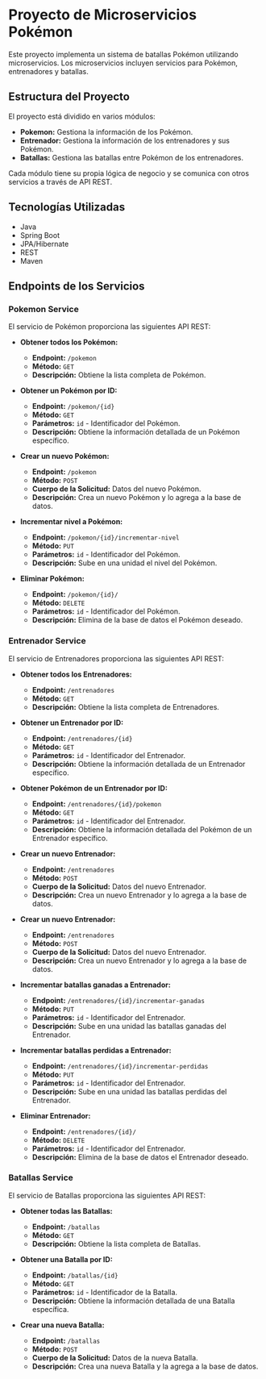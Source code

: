 # Proyecto de Microservicios Pokémon

Este proyecto implementa un sistema de batallas Pokémon utilizando microservicios. Los microservicios incluyen servicios para Pokémon, entrenadores y batallas.

## Estructura del Proyecto

El proyecto está dividido en varios módulos:

- **Pokemon:** Gestiona la información de los Pokémon.
- **Entrenador:** Gestiona la información de los entrenadores y sus Pokémon.
- **Batallas:** Gestiona las batallas entre Pokémon de los entrenadores.

Cada módulo tiene su propia lógica de negocio y se comunica con otros servicios a través de API REST.

## Tecnologías Utilizadas

- Java
- Spring Boot
- JPA/Hibernate
- REST
- Maven

## Endpoints de los Servicios

### Pokemon Service

El servicio de Pokémon proporciona las siguientes API REST:

- **Obtener todos los Pokémon:**
  - **Endpoint:** `/pokemon`
  - **Método:** `GET`
  - **Descripción:** Obtiene la lista completa de Pokémon.

- **Obtener un Pokémon por ID:**
  - **Endpoint:** `/pokemon/{id}`
  - **Método:** `GET`
  - **Parámetros:** `id` - Identificador del Pokémon.
  - **Descripción:** Obtiene la información detallada de un Pokémon específico.

- **Crear un nuevo Pokémon:**
  - **Endpoint:** `/pokemon`
  - **Método:** `POST`
  - **Cuerpo de la Solicitud:** Datos del nuevo Pokémon.
  - **Descripción:** Crea un nuevo Pokémon y lo agrega a la base de datos.
 
- **Incrementar nivel a Pokémon:**
  - **Endpoint:** `/pokemon/{id}/incrementar-nivel`
  - **Método:** `PUT`
  - **Parámetros:** `id` - Identificador del Pokémon.
  - **Descripción:** Sube en una unidad el nivel del Pokémon.

- **Eliminar Pokémon:**
  - **Endpoint:** `/pokemon/{id}/`
  - **Método:** `DELETE`
  - **Parámetros:** `id` - Identificador del Pokémon.
  - **Descripción:** Elimina de la base de datos el Pokémon deseado.

### Entrenador Service

El servicio de Entrenadores proporciona las siguientes API REST:

- **Obtener todos los Entrenadores:**
  - **Endpoint:** `/entrenadores`
  - **Método:** `GET`
  - **Descripción:** Obtiene la lista completa de Entrenadores.

- **Obtener un Entrenador por ID:**
  - **Endpoint:** `/entrenadores/{id}`
  - **Método:** `GET`
  - **Parámetros:** `id` - Identificador del Entrenador.
  - **Descripción:** Obtiene la información detallada de un Entrenador específico.
 
- **Obtener Pokémon de un Entrenador por ID:**
  - **Endpoint:** `/entrenadores/{id}/pokemon`
  - **Método:** `GET`
  - **Parámetros:** `id` - Identificador del Entrenador.
  - **Descripción:** Obtiene la información detallada del Pokémon de un Entrenador específico.

- **Crear un nuevo Entrenador:**
  - **Endpoint:** `/entrenadores`
  - **Método:** `POST`
  - **Cuerpo de la Solicitud:** Datos del nuevo Entrenador.
  - **Descripción:** Crea un nuevo Entrenador y lo agrega a la base de datos.

- **Crear un nuevo Entrenador:**
  - **Endpoint:** `/entrenadores`
  - **Método:** `POST`
  - **Cuerpo de la Solicitud:** Datos del nuevo Entrenador.
  - **Descripción:** Crea un nuevo Entrenador y lo agrega a la base de datos.

- **Incrementar batallas ganadas a Entrenador:**
  - **Endpoint:** `/entrenadores/{id}/incrementar-ganadas`
  - **Método:** `PUT`
  - **Parámetros:** `id` - Identificador del Entrenador.
  - **Descripción:** Sube en una unidad las batallas ganadas del Entrenador.
 
- **Incrementar batallas perdidas a Entrenador:**
  - **Endpoint:** `/entrenadores/{id}/incrementar-perdidas`
  - **Método:** `PUT`
  - **Parámetros:** `id` - Identificador del Entrenador.
  - **Descripción:** Sube en una unidad las batallas perdidas del Entrenador.

- **Eliminar Entrenador:**
  - **Endpoint:** `/entrenadores/{id}/`
  - **Método:** `DELETE`
  - **Parámetros:** `id` - Identificador del Entrenador.
  - **Descripción:** Elimina de la base de datos el Entrenador deseado.

### Batallas Service

El servicio de Batallas proporciona las siguientes API REST:

- **Obtener todas las Batallas:**
  - **Endpoint:** `/batallas`
  - **Método:** `GET`
  - **Descripción:** Obtiene la lista completa de Batallas.

- **Obtener una Batalla por ID:**
  - **Endpoint:** `/batallas/{id}`
  - **Método:** `GET`
  - **Parámetros:** `id` - Identificador de la Batalla.
  - **Descripción:** Obtiene la información detallada de una Batalla específica.

- **Crear una nueva Batalla:**
  - **Endpoint:** `/batallas`
  - **Método:** `POST`
  - **Cuerpo de la Solicitud:** Datos de la nueva Batalla.
  - **Descripción:** Crea una nueva Batalla y la agrega a la base de datos.

